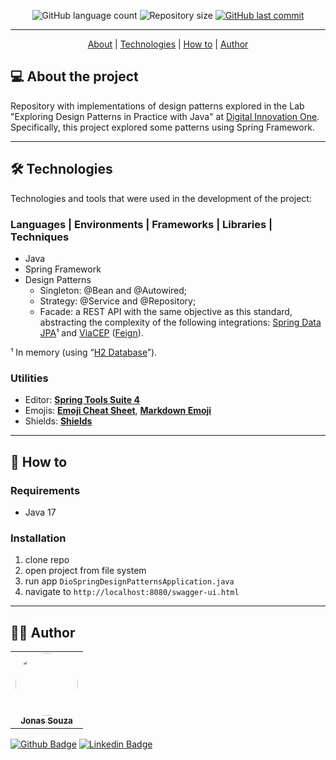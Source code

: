 <p align="center">
  <img alt="GitHub language count" src="https://img.shields.io/github/languages/count/jonasmzsouza/dio-spring-design-patterns?style=flat-square&color=f1783f">
  <img alt="Repository size" src="https://img.shields.io/github/repo-size/jonasmzsouza/dio-spring-design-patterns?style=flat-square&color=1f6feb">
  <a href="https://github.com/jonasmzsouza/dio-spring-design-patterns/commits/main">
    <img alt="GitHub last commit" src="https://img.shields.io/github/last-commit/jonasmzsouza/dio-spring-design-patterns/main?style=flat-square&color=2f74c0">
  </a>
</p>

<hr>

<p align="center">
  <a href="#-about-the-project">About</a> |
  <a href="#-technologies">Technologies</a> | 
  <a href="#-how-to">How to</a> | 
  <a href="#-author">Author</a> 
</p>

## 💻 About the project

Repository with implementations of design patterns explored in the Lab "Exploring Design Patterns in Practice with Java" at [Digital Innovation One](https://www.dio.me/). Specifically, this project explored some patterns using Spring Framework.

---

## 🛠 Technologies

Technologies and tools that were used in the development of the project:

### **Languages | Environments | Frameworks | Libraries | Techniques**

- Java
- Spring Framework
- Design Patterns
  - Singleton: @Bean and @Autowired;
  - Strategy: @Service and @Repository;
  - Facade: a REST API with the same objective as this standard, abstracting the complexity of the following integrations: [Spring Data JPA](https://spring.io/guides/gs/accessing-data-jpa/)¹ and [ViaCEP](https://viacep.com.br/) ([Feign](https://spring.io/projects/spring-cloud-openfeign)).

¹ In memory (using “[H2 Database](https://www.h2database.com/)”).

### **Utilities**

- Editor: **[Spring Tools Suite 4](https://spring.io/tools)**
- Emojis: **[Emoji Cheat Sheet](https://github.com/ikatyang/emoji-cheat-sheet)**, **[Markdown Emoji](https://gist.github.com/rxaviers/7360908)**
- Shields: **[Shields](https://shields.io/)**

---

## 🔧 How to

### Requirements
- Java 17

### Installation
1. clone repo
2. open project from file system
3. run app `DioSpringDesignPatternsApplication.java`
4. navigate to `http://localhost:8080/swagger-ui.html`

---

## 👨‍💻 Author

<table>
  <tr>
    <td align="center">
      <a href="https://jonasmzsouza.github.io/">
         <img style="border-radius: 50%;" src="https://avatars.githubusercontent.com/u/61324433?v=4" width="100px;" alt=""/>
         <br />
         <sub><b>Jonas Souza</b></sub>
      </a>
    </td>
  </tr>
</table>
 
[![Github Badge](https://img.shields.io/badge/-jonasmzsouza-3e4957?style=flat-square&logo=Github&logoColor=white&link=https://github.com/jonasmzsouza)](https://github.com/jonasmzsouza) [![Linkedin Badge](https://img.shields.io/badge/-jonasmzsouza-blue?style=flat-square&logo=Linkedin&logoColor=white&link=https://www.linkedin.com/in/jonasmzsouza/)](https://www.linkedin.com/in/jonasmzsouza/)
